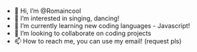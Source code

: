- 👋 Hi, I’m @Romaincool
- 👀 I’m interested in singing, dancing!
- 🌱 I’m currently learning new coding languages - Javascript!
- 💞️ I’m looking to collaborate on coding projects
- 📫 How to reach me, you can use my email! (request pls)

<!---
Romaincool/Romaincool is a ✨ special ✨ repository because its `README.md` (this file) appears on your GitHub profile.
You can click the Preview link to take a look at your changes.
--->
